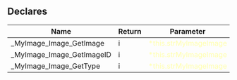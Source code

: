 ## Declares

|Name|Return|Parameter|Comment|
| --- | --- | --- | --- |
|\_MyImage\_Image\_GetImage|i|<span style="color:#FFFFAA">*this.strMyImageImage</span>||
|\_MyImage\_Image\_GetImageID|i|<span style="color:#FFFFAA">*this.strMyImageImage</span>||
|\_MyImage\_Image\_GetType|i|<span style="color:#FFFFAA">*this.strMyImageImage</span>||


